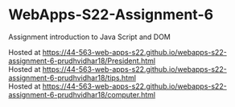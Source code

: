 # WebApps-S22-Assignment-6
Assignment introduction to Java Script and DOM

Hosted at  https://44-563-web-apps-s22.github.io/webapps-s22-assignment-6-prudhvidhar18/President.html <br>
Hosted at  https://44-563-web-apps-s22.github.io/webapps-s22-assignment-6-prudhvidhar18/tips.html <br>
Hosted at  https://44-563-web-apps-s22.github.io/webapps-s22-assignment-6-prudhvidhar18/computer.html

